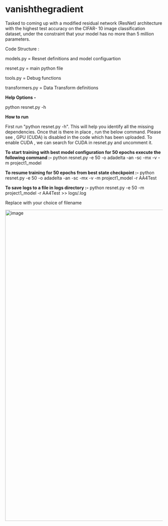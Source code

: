 # vanishthegradient
Tasked to coming up with a modified residual network (ResNet) architecture with the highest test accuracy on the CIFAR- 10 image classification dataset, under the constraint that your model has no more than 5 million parameters.



Code Structure : 


models.py	 = Resnet definitions and model configuartion 

resnet.py	= main python file

tools.py	= Debug functions

transformers.py	= Data Transform definitions



**Help Options -**

python resnet.py -h



**How to run**


First run "python resnet.py -h". This will help you identify all the missing dependencies. Once that is there in place , run the below command. Please see , GPU (CUDA) is disabled in the code which has been uploaded. To enable CUDA , we can search for CUDA in resnet.py and uncomment it. 

**To start training with best model configuration for 50 epochs execute the following command  :-**
python resnet.py -e 50 -o adadelta -an -sc -mx -v -m project1_model



**To resume training for 50 epochs from best state checkpoint :-**
python resnet.py -e 50 -o adadelta -an -sc -mx -v -m project1_model -r AA4Test


**To save logs to a file in logs directory  :-**
python resnet.py -e 50 -m project1_model -r AA4Test >> logs/<filename>.log

Replace <filename> with your choice of filename 



<img width="993" alt="image" src="https://user-images.githubusercontent.com/27934754/234092643-9b67f2de-501a-4bb0-9749-9e0a6dfaea03.png">


